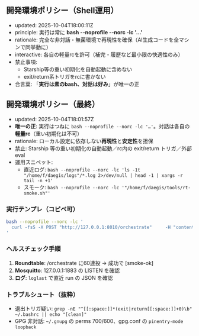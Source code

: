 
## 開発環境ポリシー（Shell運用）
- updated: 2025-10-04T18:00:11Z
- principle: 実行は常に **bash --noprofile --norc -lc '…'**
- rationale: 完全な非対話・無菌環境で再現性を確保（AI生成コードを全マシンで同挙動に）
- interactive: 各自の軽量rcを許可（補完・履歴など最小限の快適性のみ）
- 禁止事項:
  - Starship等の重い初期化を自動起動に含めない
  - exit/return系トリガをrcに書かない
- 合言葉: 「**実行は素のbash、対話は好み**」が唯一の正

## 開発環境ポリシー（最終）
- updated: 2025-10-04T18:01:57Z
- **唯一の正**: 実行はつねに `bash --noprofile --norc -lc '…'`。対話は各自の**軽量rc**（重い初期化は不可）
- rationale: ローカル設定に依存しない**再現性**と**安定性**を担保
- 禁止: Starship 等の重い初期化の自動起動／rc内の exit/return トリガ／外部 eval
- 運用スニペット:
  - 直近ログ: `bash --noprofile --norc -lc 'ls -1t "/home/f/daegis/logs"/*.log 2>/dev/null | head -1 | xargs -r tail -n +1'`
  - スモーク: `bash --noprofile --norc -lc '"/home/f/daegis/tools/rt-smoke.sh"'`

### 実行テンプレ（コピペ可）
```bash
bash --noprofile --norc -lc '
  curl -fsS -X POST "http://127.0.0.1:8010/orchestrate"     -H "content-type: application/json" -d "{\"task\":\"daily test\"}" | jq -e .
'
```

### ヘルスチェック手順
1) **Roundtable**: /orchestrate に60連投 → 成功で [smoke-ok]  
2) **Mosquitto**: 127.0.0.1:1883 の LISTEN を確認  
3) **ログ**: `loglast` で直近 run の JSON を確認  

### トラブルシュート（抜粋）
- 退出トリガ疑い: `grep -nE "^[[:space:]]*(exit|return[[:space:]]+0)\b" ~/.bashrc || echo "[clean]"`
- GPG 非対話: `~/.gnupg` の perms 700/600、gpg.conf の `pinentry-mode loopback`
